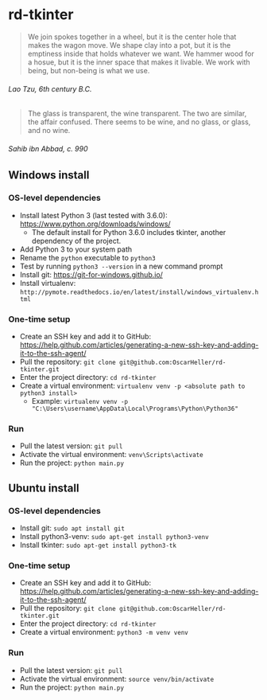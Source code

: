 # rd-tkinter

> We join spokes together in a wheel, but it is the center hole that makes the wagon move. We shape clay into a pot, but it is the emptiness inside that holds whatever we want. We hammer wood for a hosue, but it is the inner space that makes it livable. We work with being, but non-being is what we use.

###### Lao Tzu, 6th century B.C.

> The glass is transparent, the wine transparent. The two are similar, the affair confused. There seems to be wine, and no glass, or glass, and no wine.

###### Sahib ibn Abbad, c. 990

## Windows install

### OS-level dependencies

* Install latest Python 3 (last tested with 3.6.0): https://www.python.org/downloads/windows/ 
  * The default install for Python 3.6.0 includes tkinter, another dependency of the project.
* Add Python 3 to your system path
* Rename the `python` executable to `python3`
* Test by running `python3 --version` in a new command prompt
* Install git: https://git-for-windows.github.io/
* Install virtualenv: `http://pymote.readthedocs.io/en/latest/install/windows_virtualenv.html`

### One-time setup

* Create an SSH key and add it to GitHub: https://help.github.com/articles/generating-a-new-ssh-key-and-adding-it-to-the-ssh-agent/
* Pull the repository: `git clone git@github.com:OscarHeller/rd-tkinter.git`
* Enter the project directory: `cd rd-tkinter`
* Create a virtual environment: `virtualenv venv -p <absolute path to python3 install>`
  * Example: `virtualenv venv -p "C:\Users\username\AppData\Local\Programs\Python\Python36"`

### Run

* Pull the latest version: `git pull`
* Activate the virtual environment: `venv\Scripts\activate`
* Run the project: `python main.py`

## Ubuntu install

### OS-level dependencies

* Install git: `sudo apt install git`
* Install python3-venv: `sudo apt-get install python3-venv`
* Install tkinter: `sudo apt-get install python3-tk`

### One-time setup
* Create an SSH key and add it to GitHub: https://help.github.com/articles/generating-a-new-ssh-key-and-adding-it-to-the-ssh-agent/
* Pull the repository: `git clone git@github.com:OscarHeller/rd-tkinter.git`
* Enter the project directory: `cd rd-tkinter`
* Create a virtual environment: `python3 -m venv venv`

### Run

* Pull the latest version: `git pull`
* Activate the virtual environment: `source venv/bin/activate`
* Run the project: `python main.py`
